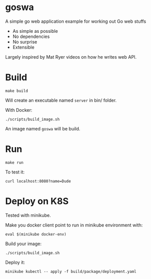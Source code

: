 # goswa

A simple go web application example for working out Go web stuffs

* As simple as possible
* No dependencies
* No surprise
* Extensible


Largely inspired by Mat Ryer videos on how he writes web API.

# Build

```shell
make build
```
Will create an executable named `server` in bin/ folder.

With Docker:

```shell
./scripts/build_image.sh
```
An image named `goswa` will be build.

# Run

```shell
make run
```

To test it:
```shell
curl localhost:8080?name=Dude
```

# Deploy on K8S

Tested with minikube.

Make you docker client point to run in minikube environment
with:

```shell
eval $(minikube docker-env)
```

Build your image:

```shell
./scripts/build_image.sh
```

Deploy it:

```shell
minikube kubectl -- apply -f build/package/deployment.yaml
```



